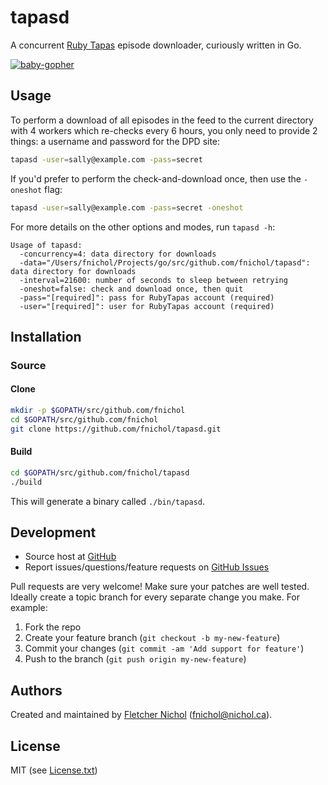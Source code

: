 # tapasd

A concurrent [Ruby Tapas][ruby_tapas] episode downloader, curiously written in Go.

[![baby-gopher](https://raw2.github.com/drnic/babygopher-site/gh-pages/images/babygopher-badge.png)](http://www.babygopher.org)

## Usage

To perform a download of all episodes in the feed to the current directory with 4 workers which re-checks every 6 hours, you only need to provide 2 things: a username and password for the DPD site:

```sh
tapasd -user=sally@example.com -pass=secret
```

If you'd prefer to perform the check-and-download once, then use the `-oneshot` flag:

```sh
tapasd -user=sally@example.com -pass=secret -oneshot
```

For more details on the other options and modes, run `tapasd -h`:

```
Usage of tapasd:
  -concurrency=4: data directory for downloads
  -data="/Users/fnichol/Projects/go/src/github.com/fnichol/tapasd": data directory for downloads
  -interval=21600: number of seconds to sleep between retrying
  -oneshot=false: check and download once, then quit
  -pass="[required]": pass for RubyTapas account (required)
  -user="[required]": user for RubyTapas account (required)
```

## Installation

### Source

#### Clone

```sh
mkdir -p $GOPATH/src/github.com/fnichol
cd $GOPATH/src/github.com/fnichol
git clone https://github.com/fnichol/tapasd.git
```

#### Build

```sh
cd $GOPATH/src/github.com/fnichol/tapasd
./build
```

This will generate a binary called `./bin/tapasd`.

## Development

* Source host at [GitHub][repo]
* Report issues/questions/feature requests on [GitHub Issues][issues]

Pull requests are very welcome! Make sure your patches are well tested. Ideally create a topic branch for every separate change you make. For example:

1. Fork the repo
2. Create your feature branch (`git checkout -b my-new-feature`)
3. Commit your changes (`git commit -am 'Add support for feature'`)
4. Push to the branch (`git push origin my-new-feature`)

## Authors

Created and maintained by [Fletcher Nichol][fnichol] (<fnichol@nichol.ca>).

## License

MIT (see [License.txt][license])

[fnichol]:  https://github.com/fnichol
[repo]:     https://github.com/fnichol/tapasd
[issues]:   https://github.com/fnichol/tapasd/issues
[license]:  https://github.com/fnichol/tapasd/blob/master/License.txt

[ruby_tapas]: http://www.rubytapas.com/
